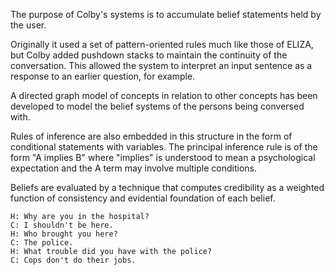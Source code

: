 The purpose of Colby's systems is to accumulate belief statements held by the user.

Originally it used a set of pattern-oriented rules much like those of ELIZA, but Colby added pushdown stacks to maintain the continuity of the conversation. This allowed the system to interpret an input sentence as a response to an earlier question, for example.

A directed graph model of concepts in relation to other concepts has been developed to model the belief systems of the persons being conversed with.

Rules of inference are also embedded in this structure in the form of conditional statements with variables. The principal inference rule is of the form "A implies B" where "implies" is understood to mean a psychological expectation and the A term may involve multiple conditions.

Beliefs are evaluated by a technique that computes credibility as a weighted function of consistency and evidential foundation of each belief.

~~~
H: Why are you in the hospital?
C: I shouldn't be here.
H: Who brought you here?
C: The police.
H: What trouble did you have with the police?
C: Cops don't do their jobs.
~~~
